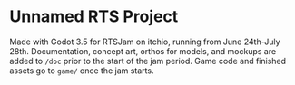 # Unnamed RTS Project


Made with Godot 3.5 for RTSJam on itchio, running from June 24th-July 28th. Documentation, concept art, orthos for models, and mockups are added to `/doc` prior to the start of the jam period. Game code and finished assets go to `game/` once the jam starts.

